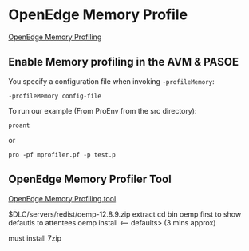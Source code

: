 # OpenEdge Memory Profile
[OpenEdge Memory Profiling](https://docs.progress.com/bundle/openedge-abl-troubleshoot-applications/page/Profile-memory.html)

## Enable Memory profiling in the AVM & PASOE
You specify a configuration file when invoking ```-profileMemory```:
```
-profileMemory config-file
```
To run our example (From ProEnv from the src directory):
```
proant
```
or
```
pro -pf mprofiler.pf -p test.p
```

## OpenEdge Memory Profiler Tool

[OpenEdge Memory Profiling tool](https://docs.progress.com/bundle/openedge-memory-profiler-olh/page/Introduction-to-the-OpenEdge-Memory-Profiler-tool.html)

$DLC/servers/redist/oemp-12.8.9.zip
extract
cd bin
oemp first to show defautls to attentees
oemp install <-- defaults> (3 mins approx)


must install 7zip

